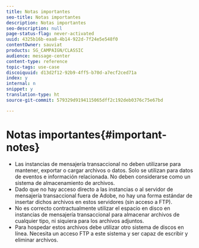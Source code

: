 ```yaml
---
title: Notas importantes
seo-title: Notas importantes
description: Notas importantes
seo-description: null
page-status-flag: never-activated
uuid: 4325b16b-eaa8-4b14-922d-7f24e5e548f0
contentOwner: sauviat
products: SG_CAMPAIGN/CLASSIC
audience: message-center
content-type: reference
topic-tags: use-case
discoiquuid: d13d2f12-92b9-4ff5-b70d-a7ecf2ced71a
index: y
internal: n
snippet: y
translation-type: ht
source-git-commit: 579329d9194115065dff2c192deb0376c75e67bd

---
```



# Notas importantes{#important-notes}

* Las instancias de mensajería transaccional no deben utilizarse para mantener, exportar o cargar archivos o datos. Solo se utilizan para datos de eventos e información relacionada. No deben considerarse como un sistema de almacenamiento de archivos.
* Dado que no hay acceso directo a las instancias o al servidor de mensajería transaccional fuera de Adobe, no hay una forma estándar de insertar dichos archivos en estos servidores (sin acceso a FTP).
* No es correcto contractualmente utilizar el espacio en disco en instancias de mensajería transaccional para almacenar archivos de cualquier tipo, ni siquiera para los archivos adjuntos.
* Para hospedar estos archivos debe utilizar otro sistema de discos en línea. Necesita un acceso FTP a este sistema y ser capaz de escribir y eliminar archivos.

